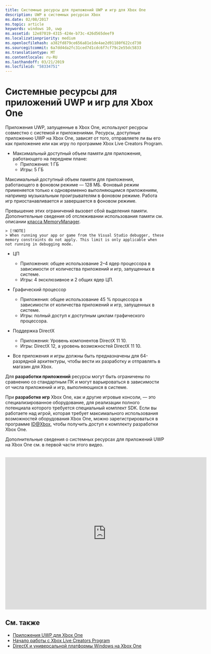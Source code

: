 ```yaml
---
title: Системные ресурсы для приложений UWP и игр для Xbox One
description: UWP в системных ресурсах Xbox
ms.date: 02/08/2017
ms.topic: article
keywords: windows 10, uwp
ms.assetid: 12e87019-4315-424e-b73c-426d565deef9
ms.localizationpriority: medium
ms.openlocfilehash: a382fd879ce656a81e1de4ae2d91180f622cd730
ms.sourcegitcommit: 6a7dd4da2fc31ced7d1cdc6f7cf79c2e55dc5833
ms.translationtype: MT
ms.contentlocale: ru-RU
ms.lasthandoff: 03/21/2019
ms.locfileid: "58334751"
---
```

# <a name="system-resources-for-uwp-apps-and-games-on-xbox-one"></a>Системные ресурсы для приложений UWP и игр для Xbox One

Приложения UWP, запущенные в Xbox One, используют ресурсы совместно с системой и приложениями. Ресурсы, доступные приложению UWP на Xbox One, зависят от того, отправляете ли вы его как приложение или как игру по программе Xbox Live Creators Program.

* Максимальный доступный объем памяти для приложения, работающего на переднем плане:
    * Приложения: 1 ГБ
    * Игры: 5 ГБ

Максимальный доступный объем памяти для приложения, работающего в фоновом режиме — 128 МБ. Фоновый режим применяется только к одновременно выполняющимся приложениям, например музыкальным проигрывателям в фоновом режиме.  Работа игр приостанавливается и завершается в фоновом режиме.

Превышение этих ограничений вызовет сбой выделения памяти. Дополнительные сведения об отслеживании использования памяти см. описании [класса MemoryManager](https://msdn.microsoft.com/library/windows/apps/windows.system.memorymanager.aspx).
    
    > [!NOTE]
    > When running your app or game from the Visual Studio debugger, these memory constraints do not apply. This limit is only applicable when not running in debugging mode.

* ЦП
    * Приложения: общее использование 2–4 ядер процессора в зависимости от количества приложений и игр, запущенных в системе.
    * Игры: 4 эксклюзивное и 2 общих ядер ЦП.

* Графический процессор
    * Приложения: общее использование 45 % процессора в зависимости от количества приложений и игр, запущенных в системе.
    * Игры: полный доступ к доступным циклам графического процессора.

* Поддержка DirectX
    * Приложения: Уровень компонентов DirectX 11 10.
    * Игры: DirectX 12, а уровень возможностей DirectX 11 10.

* Все приложения и игры должны быть предназначены для 64-разрядной архитектуры, чтобы вести их разработку и отправлять в магазин для Xbox.  

Для **разработки приложений** ресурсы могут быть ограничены по сравнению со стандартным ПК и могут варьироваться в зависимости от числа приложений и игр, выполняющихся в системе.

При **разработке игр** Xbox One, как и другие игровые консоли, — это специализированное оборудование, для реализации полного потенциала которого требуется специальный комплект SDK. Если вы работаете над игрой, которая требует максимального использования возможностей оборудования Xbox One, можно зарегистрироваться в программе [ID@Xbox](https://www.xbox.com/Developers/id), чтобы получить доступ к комплекту разработки Xbox One.


Дополнительные сведения о системных ресурсах для приложений UWP на Xbox One см. в первой части этого видео.
</br>
</br>
<iframe src="https://mva.microsoft.com/en-US/training-courses-embed/developing-xbox-one-applications-16860/Video-What-s-Unique--vk0fOPf9C_2006218965" width="636" height="480" allowFullScreen frameBorder="0"></iframe>

## <a name="see-also"></a>См. также
- [Приложения UWP для Xbox One](index.md)
- [Начало работы с Xbox Live Creators Program](https://docs.microsoft.com/gaming/xbox-live/get-started-with-creators/creators-program)
- [DirectX и универсальной платформы Windows на Xbox One](https://blogs.msdn.microsoft.com/chuckw/2017/12/15/directx-and-uwp-on-xbox-one/)

